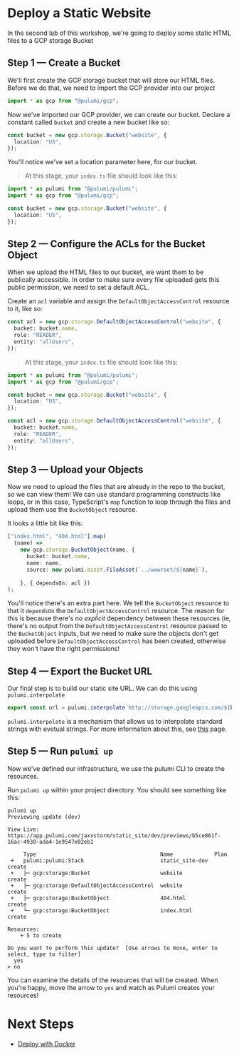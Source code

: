# Deploy a Static Website

In the second lab of this workshop, we're going to deploy some static HTML files to a GCP storage Bucket

## Step 1 &mdash; Create a Bucket

We'll first create the GCP storage bucket that will store our HTML files. Before we do that, we need to import the GCP provider into our project

```typescript
import * as gcp from "@pulumi/gcp";
```

Now we've imported our GCP provider, we can create our bucket. Declare a constant called `bucket` and create a new bucket like so:

```typescript
const bucket = new gcp.storage.Bucket("website", {
  location: "US",
});
```

You'll notice we've set a location parameter here, for our bucket.

> At this stage, your `index.ts` file should look like this:

```typescript
import * as pulumi from "@pulumi/pulumi";
import * as gcp from "@pulumi/gcp";

const bucket = new gcp.storage.Bucket("website", {
  location: "US",
});
```

## Step 2 &mdash; Configure the ACLs for the Bucket Object

When we upload the HTML files to our bucket, we want them to be publically accessible. In order to make sure every file uploaded gets this public permission, we need to set a default ACL.

Create an `acl` variable and assign the `DefaultObjectAccessControl` resource to it, like so:

```typescript
const acl = new gcp.storage.DefaultObjectAccessControl("website", {
  bucket: bucket.name,
  role: "READER",
  entity: "allUsers",
});
```

> At this stage, your `index.ts` file should look like this:

```typescript
import * as pulumi from "@pulumi/pulumi";
import * as gcp from "@pulumi/gcp";

const bucket = new gcp.storage.Bucket("website", {
  location: "US",
});

const acl = new gcp.storage.DefaultObjectAccessControl("website", {
  bucket: bucket.name,
  role: "READER",
  entity: "allUsers",
});
```

## Step 3 &mdash; Upload your Objects

Now we need to upload the files that are already in the repo to the bucket, so we can view them! We can use standard programming constructs like loops, or in this case, TypeScript's `map` function to loop through the files and upload them use the `BucketObject` resource.

It looks a little bit like this:

```typescript
["index.html", "404.html"].map(
  (name) =>
    new gcp.storage.BucketObject(name, {
      bucket: bucket.name,
      name: name,
      source: new pulumi.asset.FileAsset(`../wwwroot/${name}`),
      
    }, { dependsOn: acl })
);
```

You'll notice there's an extra part here. We tell the `BucketObject` resource to that it `dependsOn` the `DefaultObjectAccessControl` resource. The reason for this is because there's no _explicit_ dependency between these resources (ie, there's no output from the `DefaultObjectAccessControl` resource passed to the `BucketObject` inputs, but we need to make sure the objects don't get uploaded before `DefaultObjectAccessControl` has been created, otherwise they won't have the right permissions!

## Step 4 &mdash; Export the Bucket URL

Our final step is to build our static site URL. We can do this using `pulumi.interpolate`

```typescript
export const url = pulumi.interpolate`http://storage.googleapis.com/${bucket.name}/index.html`
```

`pulumi.interpolate` is a mechanism that allows us to interpolate standard strings with evetual strings. For more information about this, see [this](https://www.leebriggs.co.uk/blog/2021/05/09/pulumi-apply.html) page.

## Step 5 &mdash; Run `pulumi up`

Now we've defined our infrastructure, we use the pulumi CLI to create the resources.

Run `pulumi up` within your project directory. You should see something like this:

```
pulumi up
Previewing update (dev)

View Live: https://app.pulumi.com/jaxxstorm/static_site/dev/previews/b5ce861f-16ac-4930-ada4-1e9547e02eb1

     Type                                       Name             Plan
 +   pulumi:pulumi:Stack                        static_site-dev  create
 +   ├─ gcp:storage:Bucket                      website          create
 +   ├─ gcp:storage:DefaultObjectAccessControl  website          create
 +   ├─ gcp:storage:BucketObject                404.html         create
 +   └─ gcp:storage:BucketObject                index.html       create

Resources:
    + 5 to create

Do you want to perform this update?  [Use arrows to move, enter to select, type to filter]
  yes
> no
```

You can examine the details of the resources that will be created. When you're happy, move the arrow to `yes` and watch as Pulumi creates your resources!

# Next Steps

* [Deploy with Docker](../lab-03/README.md)
